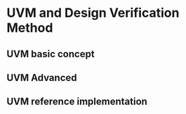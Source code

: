 # UVM and Design Verification Method

## UVM basic concept

## UVM Advanced

## UVM reference implementation


